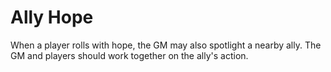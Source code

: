 # Ally Hope

When a player rolls with hope, the GM may also spotlight a nearby ally.  The GM and players should work together on the ally's action.